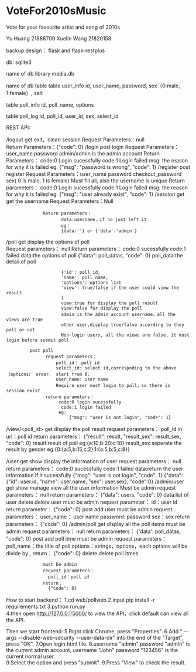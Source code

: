# VoteFor2010sMusic
Vote for your favourite artist and song of 2010s

Yu Huang         21888709
Xuelin Wang      21820158




backup design：
flask and flask-restplus 

db:
sqlite3

name of db library
media.db

name of db table
table user_info 
id, user_name, password, sex（0:male，1:female）, salt

table poll_info
id, poll_name, options

table poll_log
id, poll_id, user_id, sex, select_id


REST API:

/logout      get exit，clean session
                 Request Parameters：null	
                 Return Parameters：{"code": 0}
/login       post login 
                  Request Parameters：user_name
                          password 
                          admin/admin is the admin account
                  Return Parameters：
                         code:0 Login sucessfully
                         code:1 Login failed
                         msg: the reason for why it is failed
                         eg:
                         {"msg": "password is wrong", "code": 1}
/register    post register
                  Request Parameters：user_name
                           password
                           checkout_password
                           sex( 0 is male, 1 is female)
                           Must fill all, also the username is unique 
                  Return parameters：
                         code:0 Login sucessfully
                         code:1 Login failed
                         msg: the reason for why it is failed
                         eg:
                        {"msg": "user already exist", "code": 1} 
/session     get  get the username
                  Request Parameters：Null
                          
                  Return parameters：
                         data:username，if no just left it
                         eg：
                         {data:''} or {'data':'admin'}                 
/poll        get  display the options of poll  
                   Request parameters：
                           null
                   Return parameters：
                         code:0 sucessfully
                         code:1 failed
                         data:the options of poll
                         {"data": poll_datas, "code": 0}
                         poll_data:the detail of poll
                         
                         {'id': poll id, 
                         'name': poll name, 
                         'options': options list 
                         'view': true/false if the user could view the result
                         }
                         view:true for display the poll result
                         view:false for display the poll
                         admin is the admin account username，all the views are true
                         other user,display true/false according to they poll or not
						 Non-login users, all the views are false, it must login before submit poll
                         
             post poll
                   request parameters：
                       poll_id： poll id
                       select_id: select id,correspoding to the above （options） order， start from 0，
                       user_name: user name 
                       Require user must login to poll，so there is session exist
                   return parameters：
                        code:0 login sucessfully
                         code:1 login failed
                        eg:
                            {"msg": "user is not login", "code": 1}
/view/<poll_id> get display the poll result
                     request parameters：
                           poll_id in url：poll id
                     return parameters：
                           {"result": result, "result_sex": result_sex, "code": 0}
                           result:result of poll
                           eg:{a:10,b:20:c:10}
                           result_sex:seperate the result by gender
                           eg:{0:{a:5,b:15,c:2},1:{a:5,b:5,c:8}}
                                 
/user        get show display the information of user
                    request parameters：
                        null
                    return parameters：
                        code:0 sucessfully
                        code:1 failed
                        data:return the user information if it sucessfully
                        {"msg": "user is not login", "code": 1}
                        {"data":{"id": user.id, "name": user.name, "sex": user.sex}, "code":0}
/admin/user  get show manage view all the user information
                    Must be admin
                    request parameters：
                        null
                    return parameters：
                        {"data": users, "code": 0}
                        data:list of user
             delete delete user
                    must be admin
                    request parameter：
                        id：user id
                    return parameter：
                        {"code": 0}
             post  add user
                    must be admin
                    request parameters：
                        user_name： user name
                        password: password
                        sex：sex
                    return parameters：
                        {"code": 0}
/admin/poll  get display all the poll items
                 must be admin
                 request parameters：
                        null
                 return parameters：
                        {'data': poll_datas, "code": 0}
             post add poll itme
                  must be admin
                  request parameters：
                    poll_name：the title of poll
                    options：strings，options，each options will be divide by ,
                  return：
                    {"code": 0}
             delete delete poll itmes
			
                  must be admin  
                  request parameters：
                    poll_id：poll id
                  return：
                    {"code": 0}

             
How to start backend：
    1.cd web/pollweb 
    2.input pip install -r requirements.txt
    3.python run.py     
    4.then open http://127.0.0.1:5000/    to view the API，click default can view all the API.
    
Then we start frontend:
    5.Right click Chrome, press "Properties".
    6.Add " --args --disable-web-security --user-data-dir" into the end of the "Target", press "OK".
    7.Open login.html file.
    8.username "admin" password "admin" is the current admin account, username "John" password "123456" is the current normal user.  
    9.Select the option and press "submit".
    9.Press "View" to check the result. 
